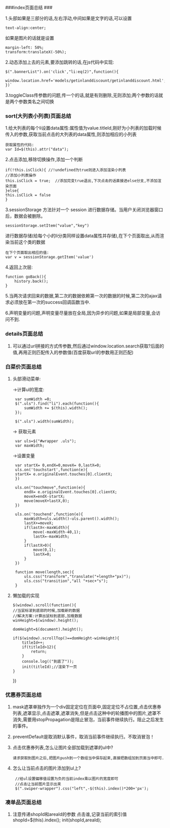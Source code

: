 ###index页面总结 ###

1.头部如果是三部分的话,左右浮动,中间如果是文字的话,可以设置
 
    text-align:center;

如果是图片的话就是设置

	margin-left: 50%;
	transform:translateX(-50%);

2.动态添加上去的元素,要添加跳转的话,在js代码中实现:

	$(".bannerList").on('click',"li:eq(2)",function(){
        window.location.href='models/getinlanddiscount/getinlanddiscount.html';
    })`

3.toggleClass传参数的问题,传一个的话,就是有则删除,无则添加;两个参数的话就是两个参数类名之间切换

### sort(大列表小列表)页面总结 ###

1.给大列表的每个li设置data属性:属性值为value.titleId,刚好为小列表的加载时候传入的参数,获取当前点击的大列表的data属性,则添加相应的小列表

	获取属性的代码: 
	var Id=$(this).attr("data");

2.点击添加,移除切换操作,添加一个判断
	
	if(!this.isClick){ //!undefined为true则进入添加渲染小列表
	//添加小列表操作
	this.isClick = true;  //添加完变true退出,下次点击的话直接进else分支,不添加渲染页面
	}else{
	this.isClick = false
	}

3.sessionStorage 方法针对一个 session 进行数据存储。当用户关闭浏览器窗口后，数据会被删除。

	sessionStorage.setItem("value","key")  

进行数据存储(给每个小的li分类同样设置data属性并存储),在下个页面取出,从而渲染当前这个类的数据

 	在下个页面取出相应的值:
	var v = sessionStorage.getItem('value')
 
4.返回上次层:

	function goBack(){
        history.back();
    }

5.当两次请求回来的数据,第二次的数据依赖第一次的数据的时候,第二次的ajax请求必须放在第一次的success回调函数当中.

6.声明变量的问题,声明变量尽量放在全局,因为异步的问题,如果是局部变量,会访问不到.


### details页面总结 ###
1. 可以通过url拼接的方式传参数,然后通过window.location.search获取?后面的值,再用正则匹配传入的参数值(百度获取url的参数用正则匹配)

### 白菜价页面总结 ###

1. 头部滑动菜单:
 
	 ->计算ul的宽度:

		var sumWidth =0;
		$(".uls").find("li").each(function(){
            sumWidth += $(this).width();
        });

        $(".uls").width(sumWidth);
	 -> 获取元素

    	var uls=$("#wrapper .uls");
    	var maxWidth;

     ->设置变量

   	 	var startX= 0,endX=0,moveX= 0,lastX=0;
    	uls.on('touchstart',function(e){
        startX= e.originalEvent.touches[0].clientX;
    	})

    	uls.on("touchmove",function(e){
        	endX= e.originalEvent.touches[0].clientX;
        	moveX=endX-startX;
        	move(moveX+lastX,0);
    	})

    	uls.on('touchend',function(e){
        	maxWidth=uls.width()-uls.parent().width();
        	lastX+=moveX;
        	if(lastX<-maxWidth){
            	move(-maxWidth-40,1);
            	lastX=-maxWidth;
        	}
        	if(lastX>0){
           	 	move(0,1);
            	lastX=0;
       	 	}
    	})

    	function move(length,sec){
        	uls.css("transform","translate("+length+"px)");
        	uls.css("transition","all "+sec+"s");
    	}

2.	懒加载的实现
	
		$(window).scroll(function(){
        //当鼠标滚到底部的时候,加载新的数据
        //解决方案:计算出鼠标到底部,加载数据
        winHeight=$(window).height();
     
        domHeight=$(document).height();
     
        if($(window).scrollTop()==domHeight-winHeight){
            titleId++;
            if(titleId>12){
                return;
            }
            console.log(("到底了"));
            init(titleId);//渲染下一页
        }
    })

### 优惠券页面总结 ###
1.	mask遮罩单独作为一个div固定定位在页面中,固定定位不占位置,点击优惠券列表,遮罩显示,点击遮罩,遮罩消失,但是点击这种中的轮播图中的图片,遮罩不消失,需要用stopPropagation是阻止冒泡，当前事件继续执行。阻止之后发生的事件。
	
2.	preventDefault是取消默认事件，取消当前事件继续执行。不取消冒泡！

3.	点击优惠券列表,怎么让图片全部加载到遮罩的ul中?
	
    	请求获取到图片之后,把图片push到一个数组当中保存起来,直接把数组加到页面当中即可.

4. 怎么让当前点击的图片添加到ul上?
		
		//给ul设置偏移值设置为负的当前index乘以图片的宽度即可
		//点击让当前图片显示出来
		$(".swiper-wrapper").css("left",-$(this).index()*200+'px');

### 凑单品页面总结 ###

1. 注意传递shopId和areaId的参数
	点击谁,记录当前的索引值		
	  shopId=$(this).index();
      init(shopId,areaId);